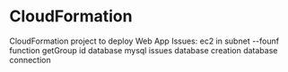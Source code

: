 # CloudFormation
CloudFormation project to deploy Web App 
Issues: 
ec2 in subnet --founf function getGroup id
database mysql issues
database creation
database connection

